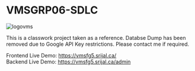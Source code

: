 # VMSGRP06-SDLC

![logovms](https://github.com/user-attachments/assets/d1676556-e3d9-4ca3-8425-b3ec9150c018)


This is a classwork project taken as a reference. Databse Dump has been removed due to Google API Key restrictions. Please contact me if required.

Frontend Live Demo: https://vmsfg5.srijal.ca/ \
Backend Live Demo: https://vmsfg5.srijal.ca/admin
